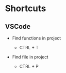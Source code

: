 # Shortcuts

## VSCode
- Find functions in project
  - CTRL + T

- Find file in project
  - CTRL + P
